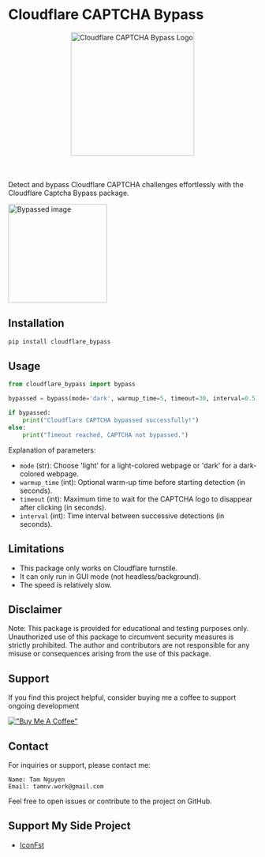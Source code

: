 # Cloudflare CAPTCHA Bypass

<div style="text-align: center; margin-bottom: 50px">
  <img src="https://tamnv.imgix.net/cf_bypass_logo.png" alt="Cloudflare CAPTCHA Bypass Logo" width="250">
</div>

Detect and bypass Cloudflare CAPTCHA challenges effortlessly with the Cloudflare Captcha Bypass package.

<img src="https://tamnv.imgix.net/cf_turnstile.gif" alt="Bypassed image" width="200">


## Installation

```bash
pip install cloudflare_bypass
```

## Usage
```Python
from cloudflare_bypass import bypass

bypassed = bypass(mode='dark', warmup_time=5, timeout=30, interval=0.5)

if bypassed:
    print("Cloudflare CAPTCHA bypassed successfully!")
else:
    print("Timeout reached, CAPTCHA not bypassed.")
```

Explanation of parameters:

- `mode` (str): Choose 'light' for a light-colored webpage or 'dark' for a dark-colored webpage.
- `warmup_time` (int): Optional warm-up time before starting detection (in seconds).
- `timeout` (int): Maximum time to wait for the CAPTCHA logo to disappear after clicking (in seconds).
- `interval` (int): Time interval between successive detections (in seconds).

## Limitations
- This package only works on Cloudflare turnstile.
- It can only run in GUI mode (not headless/background).
- The speed is relatively slow.

## Disclaimer
Note: This package is provided for educational and testing purposes only. Unauthorized use of this package to circumvent security measures is strictly prohibited. The author and contributors are not responsible for any misuse or consequences arising from the use of this package.

## Support
If you find this project helpful, consider buying me a coffee to support ongoing development

[!["Buy Me A Coffee"](https://www.buymeacoffee.com/assets/img/custom_images/orange_img.png)](https://www.buymeacoffee.com/tamnvworkr)


## Contact
For inquiries or support, please contact me:
```
Name: Tam Nguyen
Email: tamnv.work@gmail.com
```

Feel free to open issues or contribute to the project on GitHub.

## Support My Side Project
- [IconFst](https://iconfst.com)
